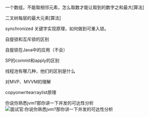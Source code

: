 
一个数组，不能取相邻元素，怎么取数才能让取到的数字之和最大[算法]

二叉树每层的最大元素[算法]


synchronized 关键字实现原理，如何做到可重入锁。

自旋锁和互斥锁的区别

自旋锁在Java中的应用（不会）


SP的commit和apply的区别


线程池有哪几种，他们的区别是什么


对MVP、MVVM的理解


copyonwritearraylist原理



你说你熟悉jvm?那你讲一下并发的可达性分析
![面试官:你说你熟悉jvm?那你讲一下并发的可达性分析](https://blog.csdn.net/lilizhou2008/article/details/104489355/)











































